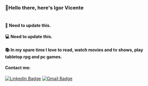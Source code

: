 ### :wave:Hello there, here's Igor Vicente<br><br>
#### :dart: Need to update this.<br>
#### :computer: Need to update this.<br>
#### :books: In my spare time I love to read, watch movies and tv shows, play tabletop rpg and pc games.<br>
#### Contact me:
[![Linkedin Badge](https://img.shields.io/badge/-IgorFVicente-blue?style=flat-square&logo=Linkedin&logoColor=white&link=https://www.linkedin.com/in/igorFVicente/)](https://www.linkedin.com/in/igor-fernandes-vicente-008187a1/) [![Gmail Badge](https://img.shields.io/badge/-igorfvicente@gmail.com-c14438?style=flat-square&logo=Gmail&logoColor=white&link=mailto:igorfvicente@gmail.com)](mailto:igorfvicente@gmail.com)
